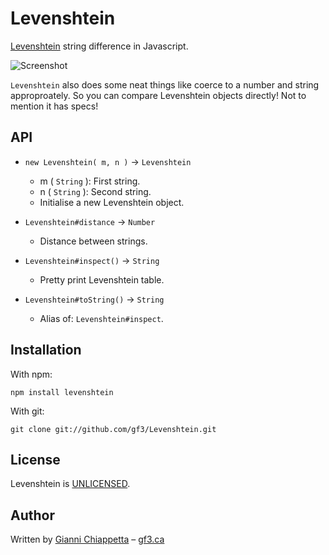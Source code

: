 # Levenshtein

[Levenshtein](http://en.wikipedia.org/wiki/Levenshtein_distance) string difference in Javascript.

![Screenshot](http://f.cl.ly/items/0E3B0c3H3z3F1A2t1437/Levenshtein.png)

`Levenshtein` also does some neat things like coerce to a number and string
approproately. So you can compare Levenshtein objects directly! Not to mention
it has specs!

## API

* `new Levenshtein( m, n )` → `Levenshtein`
    * m ( `String` ): First string.
    * n ( `String` ): Second string.
    * Initialise a new Levenshtein object.

* `Levenshtein#distance` → `Number`
    * Distance between strings.

* `Levenshtein#inspect()` → `String`
    * Pretty print Levenshtein table.

* `Levenshtein#toString()` → `String`
    * Alias of: `Levenshtein#inspect`.

## Installation

With npm:

    npm install levenshtein

With git:

    git clone git://github.com/gf3/Levenshtein.git

## License

Levenshtein is [UNLICENSED](http://unlicense.org/).

## Author

Written by [Gianni Chiappetta](https://github.com/gf3) &ndash; [gf3.ca](http://gf3.ca)

